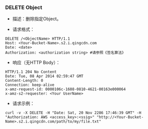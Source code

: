 ### DELETE Object

 - 描述：删除指定Object。

 - 请求格式：

```http
DELETE /<ObjectName> HTTP/1.1
Host: <Your-Bucket-Name>.s2.i.qingcdn.com
Date: <date>
Authorization: <authorization string> #请参照《签名算法》
```

 - 响应（无HTTP Body）：

```http
HTTP/1.1 204 No Content
Date: Tue, 08 Apr 2014 02:59:47 GMT
Content-Length: 0
Connection: keep-alive
x-amz-request-id: 0000106c-1608-0810-4621-00163e000064
x-amz-s2-requester: <Your UserName>
```

 - 请求示例：

```
curl -v -X DELETE -H "Date: Sat, 20 Nov 2286 17:46:39 GMT" -H "Authorization: AWS <access_key>:<ssig>" "http://<Your-Bucket-Name>.s2.i.qingcdn.com/path/to/my/file.txt"
```

